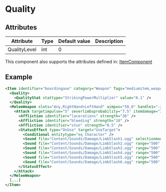 # Quality


## Attributes

| Attribute    | Type | Default value | Description |
|--------------|------|---------------|-------------|
| QualityLevel | int  | 0             |             |

This component also supports the attributes defined in: [ItemComponent](ItemComponent.md)


## Example
```xml
<Item identifier="boardingaxe" category="Weapon" Tags="mediumitem,weapon,gunsmith,mountableweapon" scale="0.5" allowasextracargo="true" requireaimtouse="true" impactsoundtag="impact_metal_light">
  <Quality>
    <QualityStat stattype="StrikingPowerMultiplier" value="0.1" />
  </Quality>
  <MeleeWeapon slots="Any,RightHand+LeftHand" aimpos="50,0" handle1="-22,2" handle2="-32,5" holdangle="30" aimangle="10" reload="1.2" range="155" combatPriority="40" msg="ItemMsgPickUpSelect">
    <Attack targetimpulse="5" severlimbsprobability="7.5" itemdamage="30" structuredamage="15">
      <Affliction identifier="lacerations" strength="36" />
      <Affliction identifier="bleeding" strength="10" />
      <Affliction identifier="stun" strength="0.5" />
      <StatusEffect type="OnUse" target="UseTarget">
        <Conditional entitytype="eq Character" />
        <Sound file="Content/Sounds/Damage/LimbSlash1.ogg" selectionmode="random" range="500" />
        <Sound file="Content/Sounds/Damage/LimbSlash2.ogg" range="500" />
        <Sound file="Content/Sounds/Damage/LimbSlash3.ogg" range="500" />
        <Sound file="Content/Sounds/Damage/LimbSlash4.ogg" range="500" />
        <Sound file="Content/Sounds/Damage/LimbSlash5.ogg" range="500" />
        <Sound file="Content/Sounds/Damage/LimbSlash6.ogg" range="500" />
      </StatusEffect>
    </Attack>
  </MeleeWeapon>
  [...]
</Item>
```

